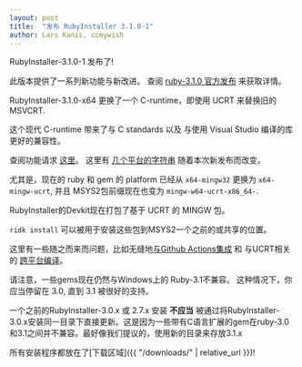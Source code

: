 ```yaml
---
layout: post
title:  "发布 RubyInstaller 3.1.0-1"
author: Lars Kanis, ccmywish
---
```

RubyInstaller-3.1.0-1 发布了!

此版本提供了一系列新功能与新改进。
查阅 [ruby-3.1.0 官方发布](https://www.ruby-lang.org/en/news/2021/12/25/ruby-3-1-0-released/) 来获取详情。

RubyInstaller-3.1.0-x64 更换了一个 C-runtime，即使用 UCRT 来替换旧的 MSVCRT.

这个现代 C-runtime 带来了与 C standards 以及 与使用 Visual Studio 编译的库 更好的兼容性。

查阅功能请求 [这里](https://bugs.ruby-lang.org/issues/17845)。
这里有 [几个平台的字符串](https://github.com/ruby/ruby/pull/4599) 随着本次新发布而改变。

尤其是，现在的 ruby 和 gem 的 platform 已经从 `x64-mingw32` 更换为 `x64-mingw-ucrt`, 并且 MSYS2包前缀现在也变为 `mingw-w64-ucrt-x86_64-`.

RubyInstaller的Devkit现在打包了基于 UCRT 的 MINGW 包。 

`ridk install` 可以被用于安装这些包到MSYS2一个之前的或共享的位置。

这里有一些随之而来而问题，比如无缝地[与Github Actions集成](https://github.com/ruby/setup-ruby/issues/193) 和 与UCRT相关的 [跨平台编译](https://github.com/rake-compiler/rake-compiler-dock/issues/61)。

请注意，一些gems现在仍然与Windows上的 Ruby-3.1不兼容。
这种情况下，你应当停留在 3.0, 直到 3.1 被很好的支持。

一个之前的RubyInstaller-3.0.x 或 2.7.x 安装 <b>不应当</b> 被通过将RubyInstaller-3.0.x安装同一目录下直接更新。这是因为一些带有C语言扩展的gem在ruby-3.0和3.1之间并不兼容。最好像我们提议的，使用新的目录来存放3.1.x

所有安装程序都放在了[下载区域]({{ "/downloads/" | relative_url }})!
